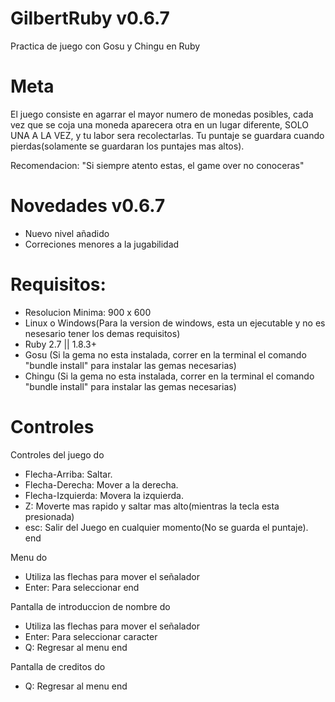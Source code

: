 # GilbertRuby v0.6.7
Practica de juego con Gosu y Chingu en Ruby

# Meta
El juego consiste en agarrar el mayor numero de monedas posibles, cada vez que se coja una moneda aparecera otra en un lugar diferente, SOLO UNA A LA VEZ, y tu labor sera recolectarlas. Tu puntaje se guardara cuando pierdas(solamente se guardaran los puntajes mas altos).

Recomendacion: "Si siempre atento estas, el game over no conoceras"

# Novedades v0.6.7
* Nuevo nivel añadido
* Correciones menores a la jugabilidad
# Requisitos:
* Resolucion Minima: 900 x 600
* Linux o Windows(Para la version de windows, esta un ejecutable y no es nesesario tener los demas requisitos)
* Ruby 2.7 || 1.8.3+
* Gosu (Si la gema no esta instalada, correr en la terminal el comando "bundle install" para instalar las gemas necesarias)
* Chingu (Si la gema no esta instalada, correr en la terminal el comando "bundle install" para instalar las gemas necesarias)

# Controles
Controles del juego do
 * Flecha-Arriba: Saltar.
 * Flecha-Derecha: Mover a la derecha.
 * Flecha-Izquierda: Movera la izquierda.
 * Z: Moverte mas rapido y saltar mas alto(mientras la tecla esta presionada)
 * esc: Salir del Juego en cualquier momento(No se guarda el puntaje).
end

Menu do
 * Utiliza las flechas para mover el señalador
 * Enter: Para seleccionar
end

Pantalla de introduccion de nombre do
 * Utiliza las flechas para mover el señalador
 * Enter: Para seleccionar caracter
 * Q: Regresar al menu
end

Pantalla de creditos do
 * Q: Regresar al menu
end
